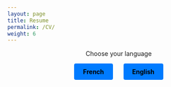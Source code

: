 ```yaml
---
layout: page
title: Resume
permalink: /CV/
weight: 6
---
```


<div style="text-align:center;">
  <p> Choose your language </p>
  <a href="https://clementdelteil.com/download/Clement_Delteil_FR.pdf" style="display:inline-block;padding:10px 20px;border-radius:4px;text-decoration:none;font-weight:bold;color:#000000;background-color:#007BFF;margin-right:10px;" target="_blank"
  onmouseover="this.style.backgroundColor='#0062cc';"
  onmouseout="this.style.backgroundColor='#007BFF';"
  >French</a>
  <a href="https://clementdelteil.com/download/Clement_Delteil_EN.pdf" style="display:inline-block;padding:10px 20px;border-radius:4px;text-decoration:none;font-weight:bold;color:#000000;background-color:#007BFF;margin-left:10px;" target="_blank"
  onmouseover="this.style.backgroundColor='#0062cc';"
  onmouseout="this.style.backgroundColor='#007BFF';"
  >English</a>
</div>